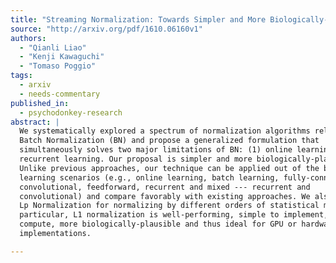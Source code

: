 ```yaml
---
title: "Streaming Normalization: Towards Simpler and More Biologically-plausible   Normalizations for Online and Recurrent Learning"
source: "http://arxiv.org/pdf/1610.06160v1"
authors:
  - "Qianli Liao"
  - "Kenji Kawaguchi"
  - "Tomaso Poggio"
tags:
  - arxiv
  - needs-commentary
published_in:
  - psychodonkey-research
abstract: |
  We systematically explored a spectrum of normalization algorithms related to
  Batch Normalization (BN) and propose a generalized formulation that
  simultaneously solves two major limitations of BN: (1) online learning and (2)
  recurrent learning. Our proposal is simpler and more biologically-plausible.
  Unlike previous approaches, our technique can be applied out of the box to all
  learning scenarios (e.g., online learning, batch learning, fully-connected,
  convolutional, feedforward, recurrent and mixed --- recurrent and
  convolutional) and compare favorably with existing approaches. We also propose
  Lp Normalization for normalizing by different orders of statistical moments. In
  particular, L1 normalization is well-performing, simple to implement, fast to
  compute, more biologically-plausible and thus ideal for GPU or hardware
  implementations.

---
```

